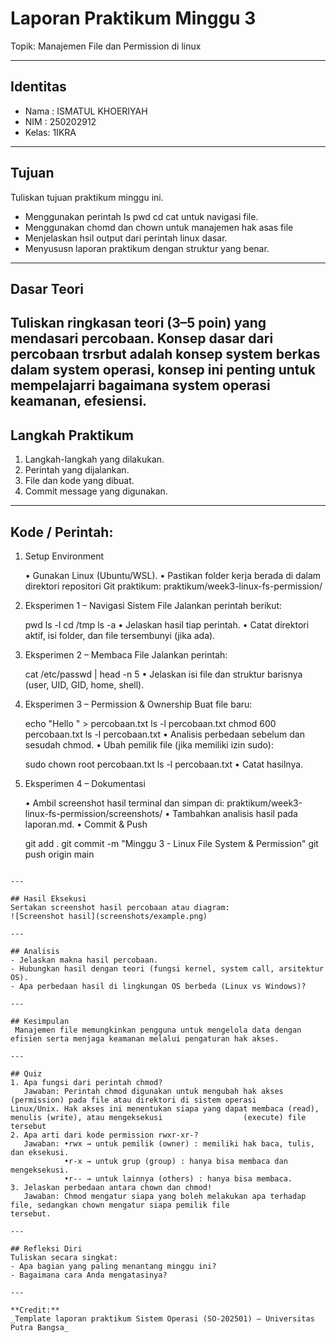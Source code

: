 
# Laporan Praktikum Minggu 3
Topik: Manajemen File dan Permission di linux

---

## Identitas
- Nama : ISMATUL KHOERIYAH
- NIM  : 250202912 
- Kelas: 1IKRA

---

## Tujuan
Tuliskan tujuan praktikum minggu ini.  
- Menggunakan perintah Is pwd cd cat untuk navigasi file.
- Menggunakan chomd dan chown untuk manajemen hak asas file
- Menjelaskan hsil output dari perintah linux dasar.
- Menyususn laporan praktikum dengan struktur yang benar.
---

## Dasar Teori
Tuliskan ringkasan teori (3–5 poin) yang mendasari percobaan.
  Konsep dasar dari percobaan trsrbut adalah konsep system berkas dalam system operasi, konsep ini penting untuk mempelajarri bagaimana system operasi keamanan, efesiensi.
---

## Langkah Praktikum
1. Langkah-langkah yang dilakukan.  
2. Perintah yang dijalankan.  
3. File dan kode yang dibuat.  
4. Commit message yang digunakan.

---

## Kode / Perintah:

1. Setup Environment
   
   • Gunakan Linux (Ubuntu/WSL).
   • Pastikan folder kerja berada di dalam direktori repositori Git praktikum:
   praktikum/week3-linux-fs-permission/

2. Eksperimen 1 – Navigasi Sistem File Jalankan perintah berikut:

   pwd
   ls -l
   cd /tmp
   ls -a
   • Jelaskan hasil tiap perintah.
   • Catat direktori aktif, isi folder, dan file tersembunyi (jika ada).

3. Eksperimen 2 – Membaca File Jalankan perintah:

   cat /etc/passwd | head -n 5
   • Jelaskan isi file dan struktur barisnya (user, UID, GID, home, shell).

4. Eksperimen 3 – Permission & Ownership Buat file baru:

   echo "Hello <NAME><NIM>" > percobaan.txt
   ls -l percobaan.txt
   chmod 600 percobaan.txt
   ls -l percobaan.txt
   • Analisis perbedaan sebelum dan sesudah chmod.
   • Ubah pemilik file (jika memiliki izin sudo):

   sudo chown root percobaan.txt
   ls -l percobaan.txt
   • Catat hasilnya.

5. Eksperimen 4 – Dokumentasi

   • Ambil screenshot hasil terminal dan simpan di:
    praktikum/week3-linux-fs-permission/screenshots/
   • Tambahkan analisis hasil pada laporan.md.
   • Commit & Push

     git add .
     git commit -m "Minggu 3 - Linux File System & Permission"
     git push origin main

```

---

## Hasil Eksekusi
Sertakan screenshot hasil percobaan atau diagram:
![Screenshot hasil](screenshots/example.png)

---

## Analisis
- Jelaskan makna hasil percobaan.  
- Hubungkan hasil dengan teori (fungsi kernel, system call, arsitektur OS).  
- Apa perbedaan hasil di lingkungan OS berbeda (Linux vs Windows)?  

---

## Kesimpulan
 Manajemen file memungkinkan pengguna untuk mengelola data dengan efisien serta menjaga keamanan melalui pengaturan hak akses.

---

## Quiz
1. Apa fungsi dari perintah chmod?  
   Jawaban: Perintah chmod digunakan untuk mengubah hak akses (permission) pada file atau direktori di sistem operasi                 Linux/Unix. Hak akses ini menentukan siapa yang dapat membaca (read), menulis (write), atau mengeksekusi                  (execute) file tersebut
2. Apa arti dari kode permission rwxr-xr-?
   Jawaban: •rwx → untuk pemilik (owner) : memiliki hak baca, tulis, dan eksekusi.
            •r-x → untuk grup (group) : hanya bisa membaca dan mengeksekusi.
            •r-- → untuk lainnya (others) : hanya bisa membaca.
3. Jelaskan perbedaan antara chown dan chmod!
   Jawaban: Chmod mengatur siapa yang boleh melakukan apa terhadap file, sedangkan chown mengatur siapa pemilik file                  tersebut.

---

## Refleksi Diri
Tuliskan secara singkat:
- Apa bagian yang paling menantang minggu ini?  
- Bagaimana cara Anda mengatasinya?  

---

**Credit:**  
_Template laporan praktikum Sistem Operasi (SO-202501) – Universitas Putra Bangsa_
